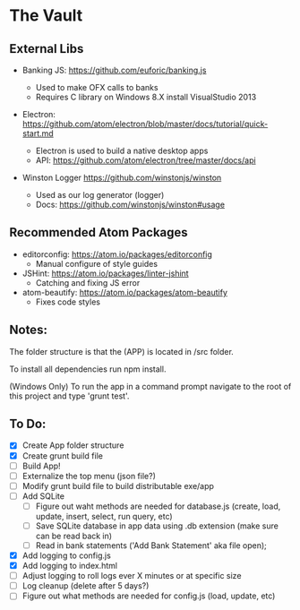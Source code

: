 # The Vault

## External Libs
* Banking JS: https://github.com/euforic/banking.js
  * Used to make OFX calls to banks
  * Requires C library on Windows 8.X install VisualStudio 2013

* Electron: https://github.com/atom/electron/blob/master/docs/tutorial/quick-start.md
  * Electron is used to build a native desktop apps
  * API: https://github.com/atom/electron/tree/master/docs/api

* Winston Logger https://github.com/winstonjs/winston
  * Used as our log generator (logger)
  * Docs: https://github.com/winstonjs/winston#usage

## Recommended Atom Packages
* editorconfig: https://atom.io/packages/editorconfig
  * Manual configure of style guides
* JSHint: https://atom.io/packages/linter-jshint
  * Catching and fixing JS error
* atom-beautify: https://atom.io/packages/atom-beautify
  * Fixes code styles


## Notes:
The folder structure is that the (APP) is located in /src folder.

To install all dependencies run npm install.

(Windows Only)
To run the app in a command prompt navigate to the root of this project and type 'grunt test'.

## To Do:
- [X] Create App folder structure
- [X] Create grunt build file
- [ ] Build App!
- [ ] Externalize the top menu (json file?)
- [ ] Modify grunt build file to build distributable exe/app
- [ ] Add SQLite
  - [ ] Figure out waht methods are needed for database.js (create, load, update, insert, select, run query, etc)
  - [ ] Save SQLite database in app data using .db extension (make sure can be read back in)
  - [ ] Read in bank statements ('Add Bank Statement' aka file open);
- [X] Add logging to config.js
- [X] Add logging to index.html
- [ ] Adjust logging to roll logs ever X minutes or at specific size
- [ ] Log cleanup (delete after 5 days?)
- [ ] Figure out what methods are needed for config.js (load, update, etc)
